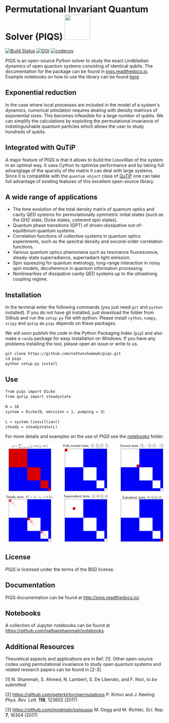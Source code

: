 # Permutational Invariant Quantum Solver (PIQS) <img src="https://github.com/nathanshammah/piqs/blob/master/doc/piqs_logo.png" width="80" height="80"/>

[![Build Status](https://travis-ci.org/nathanshammah/piqs.svg?branch=master)](https://travis-ci.org/nathanshammah/piqs)
[![DOI](https://zenodo.org/badge/104438298.svg)](https://zenodo.org/badge/latestdoi/104438298)
[![codecov](https://codecov.io/gh/nathanshammah/piqs/branch/master/graph/badge.svg)](https://codecov.io/gh/nathanshammah/piqs)

PIQS is an open-source Python solver to study the exact Lindbladian dynamics of open quantum systems consisting of identical qubits. The documentation for the package can be found in [piqs.readthedocs.io](piqs.readthedocs.io). Example notebooks on how to use the library can be found [here](https://github.com/nathanshammah/notebooks).

## Exponential reduction 
In the case where local processes are included in the model of a system's dynamics, numerical simulation requires dealing with density matrices of exponential sizes. This becomes infeasible for a large number of qubits. We can simplify the calculations by exploiting the permutational invariance of indistinguishable quantum particles which allows the user to study hundreds of qubits.

## Integrated with QuTiP
A major feature of PIQS is that it allows to build the Liouvillian of the system in an optimal way. It uses Cython to optimize performance and by taking full advangtage of the sparsity of the matrix it can deal with large systems. Since it is compatible with the `quantum object` class of [QuTiP](http://qutip.org/) one can take full advantage of existing features of this excellent open-source library.


## A wide range of applications
- The time evolution of the total density matrix of quantum optics and cavity QED systems for permutationally symmetric initial states (such as the GHZ state, Dicke states, coherent spin states).
- Quantum phase transitions (QPT) of driven-dissipative out-of-equilibrium quantum systems.  
- Correlation functions of collective systems in quantum optics experiments, such as the spectral density and second-order correlation functions.
- Various quantum optics phenomena such as resonance fluorescence, steady-state superradiance, superradiant light emission.
- Spin squeezing for quantum metrology, long-range interaction in noisy spin models, decoherence in quantum information processing. 
- Nonlinearities of dissipative cavity QED systems up to the ultrastrong coupling regime.

## Installation
In the terminal enter the following commands (you just need `git` and `python` installed). If you do not have git installed, just download the folder from Github and run the `setup.py` file with python. Please install `cython`, `numpy`, `scipy` and `qutip` as `piqs` depends on these packages.

We will soon publish the code in the Python Packaging Index (`pip`) and also make a `conda` package for easy installation on Windows. If you have any problems installing the tool, please open an issue or write to us.
```
git clone https://github.com/nathanshammah/piqs.git
cd piqs
python setup.py install
```

## Use
```
from piqs import Dicke
from qutip import steadystate

N = 10
system = Dicke(N, emission = 1, pumping = 3)

L = system.liouvillian()
steady = steadystate(L)
```
For more details and examples on the use of *PIQS* see the [notebooks](https://github.com/nathanshammah/notebooks) folder. 

![Density matrices in the Dicke basis.](https://github.com/nathanshammah/notebooks/blob/master/plots/states_N.png)
## License
PIQS is licensed under the terms of the BSD license.

## Documentation
PIQS documentation can be found at http://piqs.readthedocs.io/.

## Notebooks
A collection of Jupyter notebooks can be found at https://github.com/nathanshammah/notebooks.

## Additional Resources
Theoretical aspects and applications are in Ref. [1]. Other open-source codes using permutational invariance to study open quantum systems and related research papers can be found in [2-3].

[1] N. Shammah, S. Ahmed, N. Lambert, S. De Liberato, and F. Nori, *to be submitted*

[2] https://github.com/peterkirton/permutations P. Kirton and J. Keeling *Phys. Rev. Lett.*  **118**, 123602 (2017)

[3] https://github.com/modmido/psiquasp M. Gegg and M. Richter, *Sci. Rep.* **7**, 16304 (2017)
